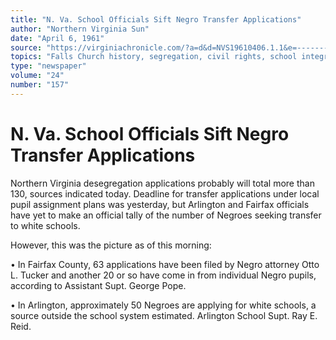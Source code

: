 ```yaml
---
title: "N. Va. School Officials Sift Negro Transfer Applications"
author: "Northern Virginia Sun"
date: "April 6, 1961"
source: "https://virginiachronicle.com/?a=d&d=NVS19610406.1.1&e=-------en-20--1--txt-txIN--------"
topics: "Falls Church history, segregation, civil rights, school integration, Northern Virginia, Fairfax County, Arlington"
type: "newspaper"
volume: "24"
number: "157"
---
```


# N. Va. School Officials Sift Negro Transfer Applications

Northern Virginia desegregation applications probably will total more than 130, sources indicated today. Deadline for transfer applications under local pupil assignment plans was yesterday, but Arlington and Fairfax officials have yet to make an official tally of the number of Negroes seeking transfer to white schools.

However, this was the picture as of this morning:

• In Fairfax County, 63 applications have been filed by Negro attorney Otto L. Tucker and another 20 or so have come in from individual Negro pupils, according to Assistant Supt. George Pope.

• In Arlington, approximately 50 Negroes are applying for white schools, a source outside the school system estimated. Arlington School Supt. Ray E. Reid. 